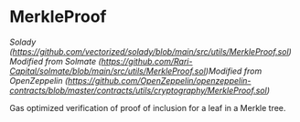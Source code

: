 # MerkleProof

*Solady (https://github.com/vectorized/solady/blob/main/src/utils/MerkleProof.sol)Modified from Solmate (https://github.com/Rari-Capital/solmate/blob/main/src/utils/MerkleProof.sol)Modified from OpenZeppelin (https://github.com/OpenZeppelin/openzeppelin-contracts/blob/master/contracts/utils/cryptography/MerkleProof.sol)*



Gas optimized verification of proof of inclusion for a leaf in a Merkle tree.





